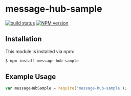 message-hub-sample
========
[![build status](https://secure.travis-ci.org/jpapejr/message-hub-sample.svg)](http://travis-ci.org/jpapejr/message-hub-sample)
[![NPM version](https://badge.fury.io/js/message-hub-sample.svg)](http://badge.fury.io/js/message-hub-sample)



## Installation

This module is installed via npm:

``` bash
$ npm install message-hub-sample
```

## Example Usage

``` js
var messageHubSample = require('message-hub-sample');
```
